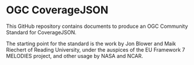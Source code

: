 # OGC CoverageJSON

This GitHub repository contains documents to produce an OGC Community Standard for CoverageJSON.

The starting point for the standard is the work by Jon Blower and Maik Riechert of Reading University, under the auspices of the EU Framework 7 MELODIES project, and other usage by NASA and NCAR.
